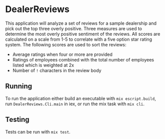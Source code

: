 # DealerReviews

This application will analyze a set of reviews for a sample dealership and pick out the top three overly positive.
Three measures are used to determine the most overly positive sentiment of the reviews.
All scores are calculated on a scale from 1-5 to correlate with a five option star rating system.
The following scores are used to sort the reviews:
- Average ratings when four or more are provided
- Ratings of employees combined with the total number of employees listed which is weighted at 2x
- Number of `!` characters in the review body

## Running
To run the application either build an executable with `mix escript.build`, 
run `DealerReviews.Cli.main` in iex, or run the mix task with `mix cli`.
## Testing
Tests can be run with `mix test`.